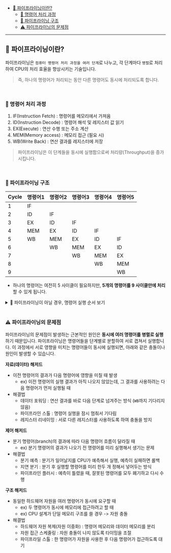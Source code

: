 - [🧠 파이프라이닝이란?](#-파이프라이닝이란)
  - [📍 명령어 처리 과정](#-명령어-처리-과정)
  - [🚧 파이프라이닝 구조](#-파이프라이닝-구조)
  - [⚠️ 파이프라이닝의 문제점](#️-파이프라이닝의-문제점)

---

## 🧠 파이프라이닝이란?

파이프라이닝은 `컴퓨터 명령어 처리 과정을 여러 단계`로 나누고, 각 단계마다 `병렬`로 처리하여 CPU의 처리 효율을 향상시키는 기술입니다.

> 즉, 하나의 명령어가 처리되는 동안 다른 명령어도 동시에 처리되도록 합니다.

<br>

### 📍 명령어 처리 과정

1. IF(Instruction Fetch) : 명령어를 메모리에서 가져옴
2. ID(Instruction Decode) : 명령어 해석 및 레지스터 값 읽기
3. EX(Execute) : 연산 수행 또는 주소 계산
4. MEM(Memory access) : 메모리 접근 (필요 시)
5. WB(Write Back) : 연산 결과를 레지스터에 저장

> 파이프라이닝은 이 단계들을 동시에 실행함으로써 처리량(Throughput)을 증가시킵니다.

<br>

### 🚧 파이프라이닝 구조

| Cycle | 명령어1 | 명령어2 | 명령어3 | 명령어4 | 명령어5 |
| ----- | ------- | ------- | ------- | ------- | ------- |
| 1     | IF      |         |         |         |         |
| 2     | ID      | IF      |         |         |         |
| 3     | EX      | ID      | IF      |         |         |
| 4     | MEM     | EX      | ID      | IF      |         |
| 5     | WB      | MEM     | EX      | ID      | IF      |
| 6     |         | WB      | MEM     | EX      | ID      |
| 7     |         |         | WB      | MEM     | EX      |
| 8     |         |         |         | WB      | MEM     |
| 9     |         |         |         |         | WB      |

- 하나의 명령어는 여전히 5 사이클이 필요하지만, **5개의 명령어를 9 사이클만에 처리**할 수 있게 됩니다.

<details>
<summary> 👀 파이프라이닝이 아닐 경우, 명령어 실행 순서 보기</summary>

| Cycle | 명령어1 | 명령어2 | 명령어3 | 명령어4 | 명령어5 |
| ----- | ------- | ------- | ------- | ------- | ------- |
| 1     | IF      |         |         |         |         |
| 2     | ID      |         |         |         |         |
| 3     | EX      |         |         |         |         |
| 4     | MEM     |         |         |         |         |
| 5     | WB      |         |         |         |         |
| 6     |         | IF      |         |         |         |
| 7     |         | ID      |         |         |         |
| 8     |         | EX      |         |         |         |
| 9     |         | MEM     |         |         |         |
| 10    |         | WB      |         |         |         |
| 11    |         |         | IF      |         |         |
| ...   | ...     | ...     | ...     | ...     | ...     |

- 각 명령어가 완료된 후에야 다음 명령어가 시작되므로, 5개 명령어를 처리하는 데 **최대 25 사이클**이 걸립니다.
</details>

<br>

### ⚠️ 파이프라이닝의 문제점

파이프라이닝의 문제점이 발생하는 근본적인 원인은 **동시에 여러 명령어를 병렬로 실행**하기 때문입니다.
파이프라이닝은 명령어들을 단계별로 분할하여 서로 겹쳐서 실행합니다.
이 과정에서 서로 영향을 미치는 명령어들이 동시에 실행되면, 아래와 같은 충돌이나 원인이 발생할 수 있습니다.

**자료(데이터) 해저드**

- 이전 명령어의 결과가 다음 명령어에 영향을 미칠 때 발생
  - ex) 이전 명령어의 실행 결과가 아직 나오지 않았는데, 그 결과를 사용하려는 다음 명령어가 먼저 실행될 때
- 해결법
  - 데이터 포워딩 : 연산 결과를 바로 다음 단계로 넘겨주는 방식 (`WB`까지 기다리지 않음)
  - 파이프라인 스톨 : 명령어 실행을 잠시 멈춰서 기다림
  - 레지스터 리네이밍 : 서로 다른 레지스터를 사용하도록 하여 충돌을 방지

**제어 해저드**

- 분기 명령어(branch)의 결과에 따라 다음 명령어 흐름이 달라질 때
  - ex) 분기 명령어의 결과가 나오기 전 명령어를 미리 실행해서 생기는 문제
- 해결법
  - 분기 예측 : 분기가 일어날지를 CPU가 예측해서 실행, 예측이 실패하면 롤백
  - 지연 분기 : 분기 후 실행할 명령어를 미리 한두 개 정해서 넣어두는 방식
  - 파이프라인 플러시 : 예측이 틀렸을 때, 잘못된 명령어를 모두 폐기하고 다시 수행

**구조 해저드**

- 동일한 하드웨어 자원을 여러 명령어가 동시에 요구할 때
  - ex) 두 명령어가 동시에 메모리에 접근하려고 할 때
  - ex) CPU 설계가 단일 메모리 구조를 쓸 경우 -> 자원 충돌
- 해결법
  - 하드웨어 자원 복제(자원 이중화) : 명령어 메모리와 데이터 메모리를 분리
  - 자원 접근 스케줄링 : 자원 충돌이 나지 않도록 타이밍을 조절
  - 파이프라일 스톨 : 한 명령어가 자원을 사용한 후 다음 명령어가 접근하도록 대기
